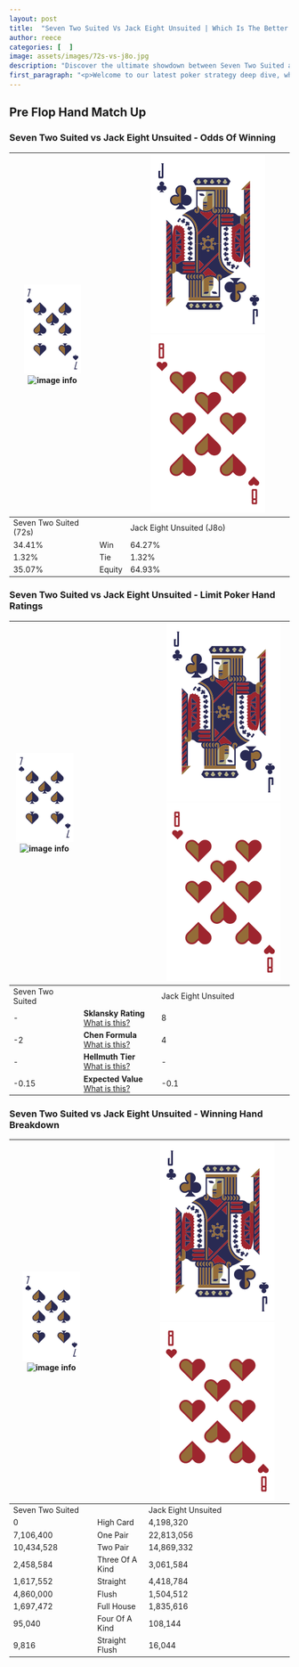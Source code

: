 ```yaml
---
layout: post
title:  "Seven Two Suited Vs Jack Eight Unsuited | Which Is The Better Hand In Poker? A Complete Guide"
author: reece
categories: [  ]
image: assets/images/72s-vs-j8o.jpg
description: "Discover the ultimate showdown between Seven Two Suited and Jack Eight Unsuited in poker! Uncover the odds, strategies, and scenarios where one hand triumphs over the other. Get ready to up your poker game with this thrilling analysis."
first_paragraph: "<p>Welcome to our latest poker strategy deep dive, where we're pitting two distinct hands against each other in a high-stakes showdown: Seven Two Suited vs Jack Eight Unsuited.</p><p>In the dynamic world of poker, every decision counts, and knowing which hand holds the upper hand is key to your success at the table.</p><p>In this article, we'll dissect these two hands, explore the scenarios where one dominates the other, and equip you with the knowledge to make strategic choices that can tip the odds in your favor.</p><p>Get ready to unravel the intriguing dynamics of these poker hands and elevate your game to new heights.</p>"
---
```




[comment]: # (sp0)

## Pre Flop Hand Match Up

<div class="table hand-ratings" markdown="1"> 



### Seven Two Suited vs Jack Eight Unsuited - Odds Of Winning


    
| ![image info](assets/images/hand1/7.png) ![image info](assets/images/hand1/2s.png) |  | ![image info](assets/images/hand2/J.png) ![image info](assets/images/hand2/8o.png) |
| -------- | -------- | -------- |
| Seven Two Suited (72s) |  | Jack Eight Unsuited (J8o) |
| 34.41% | Win | 64.27% |
| 1.32% | Tie | 1.32% |
| 35.07% | Equity | 64.93% |




[comment]: # (sp1)



### Seven Two Suited vs Jack Eight Unsuited - Limit Poker Hand Ratings


    
| ![image info](assets/images/hand1/7.png) ![image info](assets/images/hand1/2s.png) |  | ![image info](assets/images/hand2/J.png) ![image info](assets/images/hand2/8o.png) |
| -------- | -------- | -------- |
| Seven Two Suited |  | Jack Eight Unsuited |
| - | **Sklansky Rating** [What is this?](/sklansky-rating-explained) | 8 |
| -2 | **Chen Formula** [What is this?](/chen-formula-explained) | 4 |
| - | **Hellmuth Tier** [What is this?](/Hellmuth-tier-explained) | - |
| -0.15 | **Expected Value** [What is this?](/expected-value-explained) | -0.1 |




[comment]: # (sp2)



### Seven Two Suited vs Jack Eight Unsuited - Winning Hand Breakdown


    
| ![image info](assets/images/hand1/7.png) ![image info](assets/images/hand1/2s.png) |  | ![image info](assets/images/hand2/J.png) ![image info](assets/images/hand2/8o.png) |
| -------- | -------- | -------- |
| Seven Two Suited |  | Jack Eight Unsuited |
| 0 | High Card | 4,198,320 |
| 7,106,400 | One Pair | 22,813,056 |
| 10,434,528 | Two Pair | 14,869,332 |
| 2,458,584 | Three Of A Kind | 3,061,584 |
| 1,617,552 | Straight | 4,418,784 |
| 4,860,000 | Flush | 1,504,512 |
| 1,697,472 | Full House | 1,835,616 |
| 95,040 | Four Of A Kind | 108,144 |
| 9,816 | Straight Flush | 16,044 |




[comment]: # (sp3)



</div>

[comment]: # (sp4)



[comment]: # (sp5)

